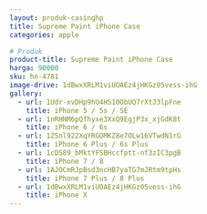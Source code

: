 ```yaml
---
layout: produk-casinghp
title: Supreme Paint iPhone Case
categories: apple

# Produk
product-title: Supreme Paint iPhone Case
harga: 90000
sku: hn-4781
image-drive: 1dBwxXRLM1viUOAEz4jHKGz05vess-ihG
gallery:
  - url: 1Udr-xvDHp9hU4HS10ObUQ7rXtJ3lpFne
    title: iPhone 5 / 5s / SE
  - url: 1nRHNM6pQfhyxe3XxQ9EgjP3x_xjGdK8t
    title: iPhone 6 / 6s
  - url: 1ZSnl922XqYRGOMKZ8e7OLw16VTwdN1rG
    title: iPhone 6 Plus / 6s Plus
  - url: 1cDS89_bMktYFSBHccfptt-nf3zIC3pgB
    title: iPhone 7 / 8
  - url: 1AJOCmRJpBsd3ncHB7yaTG7mJRtm9tpHs
    title: iPhone 7 Plus / 8 Plus
  - url: 1dBwxXRLM1viUOAEz4jHKGz05vess-ihG
    title: iPhone X
---
```


